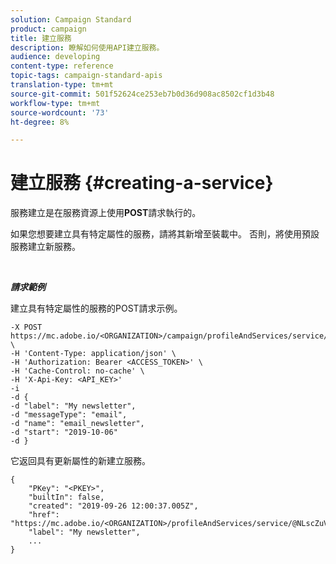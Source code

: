 ```yaml
---
solution: Campaign Standard
product: campaign
title: 建立服務
description: 瞭解如何使用API建立服務。
audience: developing
content-type: reference
topic-tags: campaign-standard-apis
translation-type: tm+mt
source-git-commit: 501f52624ce253eb7b0d36d908ac8502cf1d3b48
workflow-type: tm+mt
source-wordcount: '73'
ht-degree: 8%

---
```



# 建立服務 {#creating-a-service}

服務建立是在服務資源上使用&#x200B;**POST**&#x200B;請求執行的。

如果您想要建立具有特定屬性的服務，請將其新增至裝載中。 否則，將使用預設服務建立新服務。

<br/>

***請求範例***

建立具有特定屬性的服務的POST請求示例。

```
-X POST https://mc.adobe.io/<ORGANIZATION>/campaign/profileAndServices/service/ \
-H 'Content-Type: application/json' \
-H 'Authorization: Bearer <ACCESS_TOKEN>' \
-H 'Cache-Control: no-cache' \
-H 'X-Api-Key: <API_KEY>'
-i
-d {
-d "label": "My newsletter",
-d "messageType": "email",
-d "name": "email_newsletter",
-d "start": "2019-10-06"
-d }
```

它返回具有更新屬性的新建立服務。

```
{
    "PKey": "<PKEY>",
    "builtIn": false,
    "created": "2019-09-26 12:00:37.005Z",
    "href": "https://mc.adobe.io/<ORGANIZATION>/profileAndServices/service/@NLscZuVHxdVu9rPftvrMWFfR1zRIxQGswSOmGLrK09JTF_iWhB0JCUHEndA_vvy__k9mzOYa5NVkcWDcrK8qGh0wygahX9kRcD44kiWWSEceShn3",
    "label": "My newsletter",
    ...
}
```
